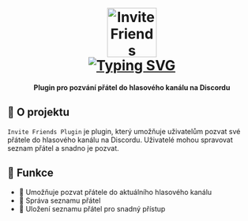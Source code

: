 <h1 align="center">
  <br>
  <a href="https://github.com/patekcz"><img src="https://github.com/user-attachments/assets/129f5c99-85f0-4fa1-90de-3880ccbf3da0" height="100" alt="Invite Friends Plugin"></a>
  <br>
  <a href="https://git.io/typing-svg"><img src="https://readme-typing-svg.demolab.com?font=Fira+Code&duration=2000&pause=1000&random=false&width=160&lines=Invite+Friends+Plugin" alt="Typing SVG" /></a>
  <br>
</h1>

<p align="center">
  <b>Plugin pro pozvání přátel do hlasového kanálu na Discordu</b>
</p>


## 🌟 O projektu

`Invite Friends Plugin` je plugin, který umožňuje uživatelům pozvat své přátele do hlasového kanálu na Discordu. Uživatelé mohou spravovat seznam přátel a snadno je pozvat.

## 🚀 Funkce

- 📅 Umožňuje pozvat přátele do aktuálního hlasového kanálu
- 🔄 Správa seznamu přátel
- 📂 Uložení seznamu přátel pro snadný přístup
